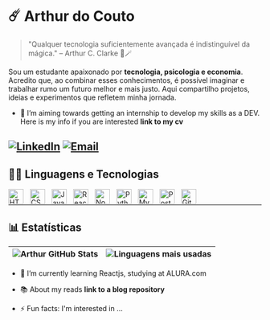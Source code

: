 # ☄️ Arthur do Couto
> "Qualquer tecnologia suficientemente avançada é indistinguível da mágica." – Arthur C. Clarke 🎩🪄

Sou um estudante apaixonado por **tecnologia, psicologia e economia**. Acredito que, ao combinar esses conhecimentos, é possível imaginar e trabalhar rumo um futuro melhor e mais justo.
Aqui compartilho projetos, ideias e experimentos que refletem minha jornada.

- 🔭 I’m aiming towards getting an internship to develop my skills as a DEV. Here is my info if you are interested **link to my cv**

[![LinkedIn](https://img.shields.io/badge/-LinkedIn-0A66C2?style=for-the-badge&logo=linkedin&logoColor=white)](https://www.linkedin.com/in/arthurdocouto/)
[![Email](https://img.shields.io/badge/-Email-D14836?style=for-the-badge&logo=gmail&logoColor=white)](mailto:arthurdcdp@gmail.com)
---
## 🐱‍💻 Linguagens e Tecnologias

<img align="left" alt="HTML" title="HTML" width="30px" style="padding-right: 10px;" src="https://cdn.jsdelivr.net/gh/devicons/devicon@latest/icons/html5/html5-original.svg" />
<img align="left" alt="CSS" title="CSS" width="30px" style="padding-right: 10px;" src="https://cdn.jsdelivr.net/gh/devicons/devicon@latest/icons/css3/css3-original.svg" />
<img align="left" alt="JavaScript" title="JavaScript" width="30px" style="padding-right: 10px;" src="https://cdn.jsdelivr.net/gh/devicons/devicon@latest/icons/javascript/javascript-original.svg" />
<img align="left" alt="React" title="React" width="30px" style="padding-right: 10px;" src="https://cdn.jsdelivr.net/gh/devicons/devicon@latest/icons/react/react-original.svg" />
<img align="left" alt="Node.js" title="Node.js" width="30px" style="padding-right: 10px;" src="https://cdn.jsdelivr.net/gh/devicons/devicon@latest/icons/nodejs/nodejs-original.svg" />
<img align="left" alt="Python" title="Python" width="30px" style="padding-right: 10px;" src="https://cdn.jsdelivr.net/gh/devicons/devicon@latest/icons/python/python-original.svg" />
<img align="left" alt="MySQL" title="MySQL" width="30px" style="padding-right: 10px;" src="https://cdn.jsdelivr.net/gh/devicons/devicon@latest/icons/mysql/mysql-original.svg" />
<img align="left" alt="PostgreSQL" title="PostgreSQL" width="30px" style="padding-right: 10px;" src="https://cdn.jsdelivr.net/gh/devicons/devicon@latest/icons/postgresql/postgresql-original.svg" />
<img align="left" alt="Git" title="Git" width="30px" style="padding-right: 10px;" src="https://cdn.jsdelivr.net/gh/devicons/devicon@latest/icons/git/git-original.svg" />

<!--
<img align="left" alt="TypeScript" title="TypeScript" width="30px" style="padding-right: 10px;" src="https://cdn.jsdelivr.net/gh/devicons/devicon@latest/icons/typescript/typescript-original.svg" />
-->

<br/>

---
## 📊 Estatísticas
| ![Arthur GitHub Stats](https://github-readme-stats.vercel.app/api?username=Arthur-Couto&show_icons=true&theme=tokyonight&include_all_commits=true&locale=pt-br) | ![Linguagens mais usadas](https://github-readme-stats.vercel.app/api/top-langs/?username=Arthur-Couto&theme=tokyonight&layout=compact&custom_title=Tecnologias&langs_count=9) |
| --- | --- |


- 🌱 I’m currently learning Reactjs, studying at ALURA.com


- 📚 About my reads **link to a blog repository**
- ⚡ Fun facts: I'm interested in ...
